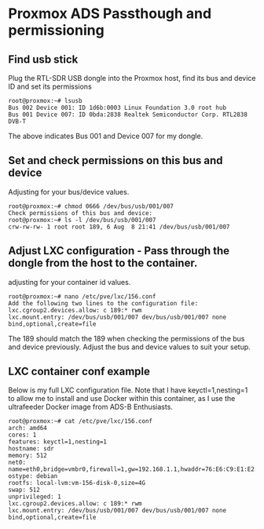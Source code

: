 # Proxmox ADS Passthough and permissioning
## Find usb stick
Plug the RTL-SDR USB dongle into the Proxmox host, find its bus and device ID and set its permissions
````
root@proxmox:~# lsusb
Bus 002 Device 001: ID 1d6b:0003 Linux Foundation 3.0 root hub
Bus 001 Device 007: ID 0bda:2838 Realtek Semiconductor Corp. RTL2838 DVB-T
````
The above indicates Bus 001 and Device 007 for my dongle.
## Set and check permissions on this bus and device
Adjusting for your bus/device values.
````
root@proxmox:~# chmod 0666 /dev/bus/usb/001/007
Check permissions of this bus and device:
root@proxmox:~# ls -l /dev/bus/usb/001/007
crw-rw-rw- 1 root root 189, 6 Aug  8 21:41 /dev/bus/usb/001/007
````
## Adjust LXC configuration - Pass through the dongle from the host to the container.
adjusting for your container id values.
````
root@proxmox:~# nano /etc/pve/lxc/156.conf
Add the following two lines to the configuration file:
lxc.cgroup2.devices.allow: c 189:* rwm
lxc.mount.entry: /dev/bus/usb/001/007 dev/bus/usb/001/007 none bind,optional,create=file
````
The 189 should match the 189 when checking the permissions of the bus and device previously. Adjust the bus and device values to suit your setup.

## LXC container conf example
Below is my full LXC configuration file. Note that I have keyctl=1,nesting=1 to allow me to install and use Docker within this container, as I use the ultrafeeder Docker image from ADS-B Enthusiasts.
````
root@proxmox:~# cat /etc/pve/lxc/156.conf
arch: amd64
cores: 1
features: keyctl=1,nesting=1
hostname: sdr
memory: 512
net0: name=eth0,bridge=vmbr0,firewall=1,gw=192.168.1.1,hwaddr=76:E6:C9:E1:E2:D4,ip=192.168.1.156/24,type=veth
ostype: debian
rootfs: local-lvm:vm-156-disk-0,size=4G
swap: 512
unprivileged: 1
lxc.cgroup2.devices.allow: c 189:* rwm
lxc.mount.entry: /dev/bus/usb/001/007 dev/bus/usb/001/007 none bind,optional,create=file
````